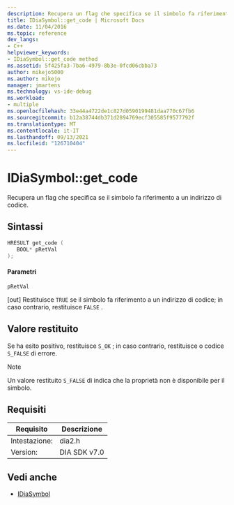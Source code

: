 ```yaml
---
description: Recupera un flag che specifica se il simbolo fa riferimento a un indirizzo di codice.
title: IDiaSymbol::get_code | Microsoft Docs
ms.date: 11/04/2016
ms.topic: reference
dev_langs:
- C++
helpviewer_keywords:
- IDiaSymbol::get_code method
ms.assetid: 5f425fa3-7ba6-4979-8b3e-0fcd06cbba73
author: mikejo5000
ms.author: mikejo
manager: jmartens
ms.technology: vs-ide-debug
ms.workload:
- multiple
ms.openlocfilehash: 33e44a4722de1c827d0590199481daa770c67fb6
ms.sourcegitcommit: b12a38744db371d2894769ecf305585f9577792f
ms.translationtype: MT
ms.contentlocale: it-IT
ms.lasthandoff: 09/13/2021
ms.locfileid: "126710404"
---
```

# <a name="idiasymbolget_code"></a>IDiaSymbol::get_code
Recupera un flag che specifica se il simbolo fa riferimento a un indirizzo di codice.

## <a name="syntax"></a>Sintassi

```C++
HRESULT get_code ( 
   BOOL* pRetVal
);
```

#### <a name="parameters"></a>Parametri
 `pRetVal`

[out] Restituisce `TRUE` se il simbolo fa riferimento a un indirizzo di codice; in caso contrario, restituisce `FALSE` .

## <a name="return-value"></a>Valore restituito
 Se ha esito positivo, restituisce `S_OK` ; in caso contrario, restituisce o codice `S_FALSE` di errore.

> [!NOTE]
> Un valore restituito `S_FALSE` di indica che la proprietà non è disponibile per il simbolo.

## <a name="requirements"></a>Requisiti

|Requisito|Descrizione|
|-----------------|-----------------|
|Intestazione:|dia2.h|
|Version:|DIA SDK v7.0|

## <a name="see-also"></a>Vedi anche
- [IDiaSymbol](../../debugger/debug-interface-access/idiasymbol.md)
